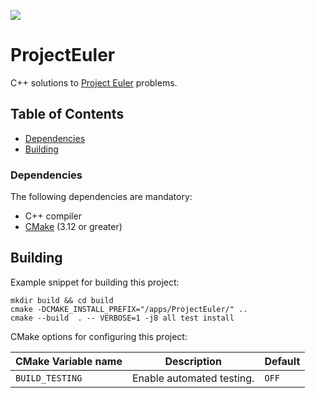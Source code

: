 <a href="https://github.com/moddyz/ProjectEuler/actions?query=workflow%3A%22Build+and+test%22"><img src="https://github.com/moddyz/ProjectEuler/workflows/Build%20and%20test/badge.svg"/></a>

# ProjectEuler

C++ solutions to [Project Euler](https://projecteuler.net) problems.

## Table of Contents

- [Dependencies](#dependencies)
- [Building](#building)

### Dependencies

The following dependencies are mandatory:
- C++ compiler
- [CMake](https://cmake.org/documentation/) (3.12 or greater)

## Building

Example snippet for building this project:
```
mkdir build && cd build
cmake -DCMAKE_INSTALL_PREFIX="/apps/ProjectEuler/" ..
cmake --build  . -- VERBOSE=1 -j8 all test install
```
CMake options for configuring this project:

| CMake Variable name     | Description                                                            | Default |
| ----------------------- | ---------------------------------------------------------------------- | ------- |
| `BUILD_TESTING`         | Enable automated testing.                                              | `OFF`   |
